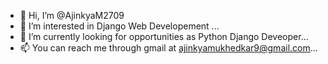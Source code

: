 - 👋 Hi, I’m @AjinkyaM2709
- 👀 I’m interested in Django Web Developement ...
- 🌱 I’m currently looking for opportunities as Python Django Deveoper...
- 📫 You can reach me through gmail at ajinkyamukhedkar9@gmail.com...

<!---
AjinkyaM2709/AjinkyaM2709 is a ✨ special ✨ repository because its `README.md` (this file) appears on your GitHub profile.
You can click the Preview link to take a look at your changes.
--->
